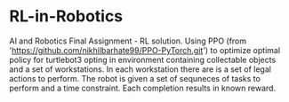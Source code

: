 # RL-in-Robotics
AI and Robotics Final Assignment - RL solution.
Using PPO (from 'https://github.com/nikhilbarhate99/PPO-PyTorch.git') to optimize optimal policy for turtlebot3 opting in environment containing collectable objects and a set of workstations. In each workstation there are is a set of legal actions to perform. The robot is given a set of sequneces of tasks to perform and a time constraint. Each completion results in known reward.  
